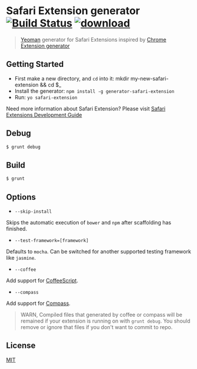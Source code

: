 # Safari Extension generator [![Build Status](http://img.shields.io/travis/lanceli/generator-safari-extension.svg?style=flat)](https://travis-ci.org/lanceli/generator-safari-extension) [![download](http://img.shields.io/npm/dm/generator-safari-extension.svg?style=flat)](https://www.npmjs.org/package/generator-safari-extension)

> [Yeoman](http://yeoman.io) generator for Safari Extensions inspired by [Chrome Extension generator](https://github.com/yeoman/generator-chrome-extension)


## Getting Started

- First make a new directory, and `cd` into it: mkdir my-new-safari-extension && cd $_
- Install the generator: `npm install -g generator-safari-extension`
- Run: `yo safari-extension`

Need more information about Safari Extension? Please visit [Safari Extensions Development Guide](https://developer.apple.com/library/safari/documentation/Tools/Conceptual/SafariExtensionGuide/)

## Debug

```bash
$ grunt debug
```

## Build

```bash
$ grunt
```

## Options

* `--skip-install`

Skips the automatic execution of `bower` and `npm` after
scaffolding has finished.

* `--test-framework=[framework]`

Defaults to `mocha`. Can be switched for
another supported testing framework like `jasmine`.

* `--coffee`

Add support for [CoffeeScript](http://coffeescript.org/).

* `--compass`

Add support for [Compass](http://compass-style.org/).

> WARN, Compiled files that generated by coffee or compass will be remained if your extension is running on with `grunt debug`. You should remove or ignore that files if you don't want to commit to repo.

## License

[MIT](LICENSE)
